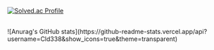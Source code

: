 [![Solved.ac Profile](http://mazassumnida.wtf/api/generate_badge?boj=wldns06)](https://solved.ac/wldns06)

<br>
![Anurag's GitHub stats](https://github-readme-stats.vercel.app/api?username=Cld338&show_icons=true&theme=transparent)
